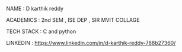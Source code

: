 NAME : D karthik reddy 

ACADEMICS : 2nd SEM , ISE DEP , SIR MVIT COLLAGE 

TECH STACK : C and python 

LINKEDIN : https://www.linkedin.com/in/d-karthik-reddy-788b27360/
